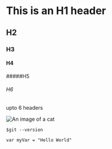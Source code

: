 # This is an H1 header 
## H2
### H3
#### H4
#####H5 
###### H6
upto 6 headers 

![An image of a cat](https://th.bing.com/th/id/OIP.HYOM8O6ZdP9OBDC8TI5XTgHaHh?w=185&h=187&c=7&r=0&o=7&dpr=2&pid=1.7&rm=3)

```
$git --version 
```
```
var myVar = "Hello World"
```
